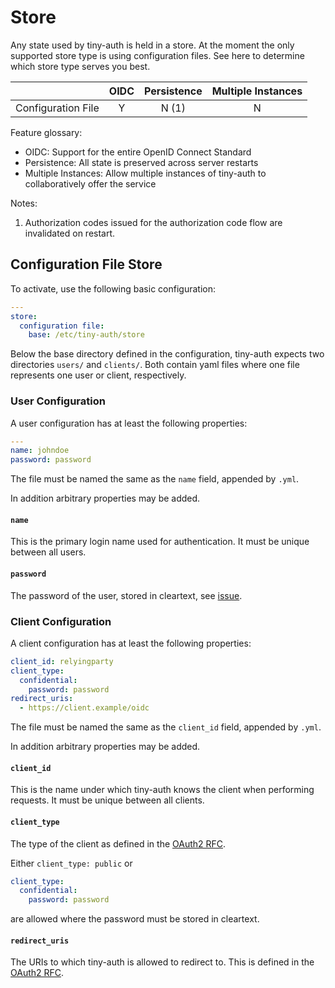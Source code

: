 # Store

Any state used by tiny-auth is held in a store. At the moment the only
supported store type is using configuration files. See here to determine
which store type serves you best.

|                    | OIDC | Persistence | Multiple Instances |
|--------------------|:----:|:-----------:|:------------------:|
| Configuration File | Y    | N (1)       | N                  |

Feature glossary:

* OIDC: Support for the entire OpenID Connect Standard
* Persistence: All state is preserved across server restarts
* Multiple Instances: Allow multiple instances of tiny-auth to collaboratively
  offer the service

Notes:

1. Authorization codes issued for the authorization code flow are invalidated
   on restart.

## Configuration File Store

To activate, use the following basic configuration:

```yaml
---
store:
  configuration file:
    base: /etc/tiny-auth/store
```

Below the base directory defined in the configuration, tiny-auth expects two
directories `users/` and `clients/`. Both contain yaml files where one file
represents one user or client, respectively.

### User Configuration

A user configuration has at least the following properties:

```yaml
---
name: johndoe
password: password
```

The file must be named the same as the `name` field, appended by `.yml`.

In addition arbitrary properties may be added.

#### `name`

This is the primary login name used for authentication. It must be unique
between all users.

#### `password`

The password of the user, stored in cleartext, see [issue](https://gitlab.com/veenj/tiny-auth/-/issues/23).

### Client Configuration

A client configuration has at least the following properties:

```yaml
client_id: relyingparty
client_type:
  confidential:
    password: password
redirect_uris:
  - https://client.example/oidc
```

The file must be named the same as the `client_id` field, appended by `.yml`.

In addition arbitrary properties may be added.

#### `client_id`

This is the name under which tiny-auth knows the client when performing
requests. It must be unique between all clients.

#### `client_type`

The type of the client as defined in the [OAuth2 RFC](https://tools.ietf.org/html/rfc6749#section-2.1).

Either `client_type: public` or

```yaml
client_type:
  confidential:
    password: password
```

are allowed where the password must be stored in cleartext.

#### `redirect_uris`

The URIs to which tiny-auth is allowed to redirect to. This is defined in the
[OAuth2 RFC](https://tools.ietf.org/html/rfc6749#section-3.1.2).
